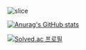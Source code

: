 ![slice](https://capsule-render.vercel.app/api?type=slice&color=auto&height=200&text=Berom&fontAlign=70&rotate=13&fontAlignY=25&desc=&descAlign=70.&descAlignY=44)
  
[![Anurag's GitHub stats](https://github-readme-stats.vercel.app/api?username=goberomsu)](https://github.com/goberomsu/github-readme-stats)

[![Solved.ac
프로필](http://mazassumnida.wtf/api/v2/generate_badge?boj=310o)](https://solved.ac/310o)
